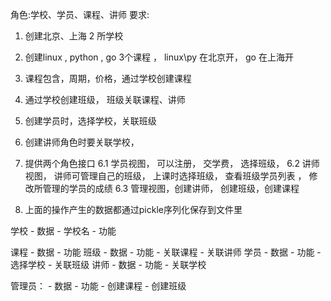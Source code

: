 角色:学校、学员、课程、讲师
要求:

1. 创建北京、上海 2 所学校
2. 创建linux , python , go 3个课程 ， linux\py 在北京开， go 在上海开
3. 课程包含，周期，价格，通过学校创建课程
4. 通过学校创建班级， 班级关联课程、讲师
5. 创建学员时，选择学校，关联班级
6. 创建讲师角色时要关联学校，
7. 提供两个角色接口
   6.1 学员视图， 可以注册， 交学费， 选择班级，
   6.2 讲师视图， 讲师可管理自己的班级， 上课时选择班级， 查看班级学员列表 ， 修改所管理的学员的成绩
   6.3 管理视图，创建讲师， 创建班级，创建课程

8. 上面的操作产生的数据都通过pickle序列化保存到文件里

学校
	- 数据
		- 学校名
	- 功能


课程
	- 数据
	- 功能
班级
	- 数据
	- 功能
		- 关联课程
		- 关联讲师
学员
	- 数据
	- 功能
		- 选择学校
		- 关联班级
讲师
	- 数据
	- 功能
		- 关联学校

管理员：
	- 数据
	- 功能
     	- 创建课程
		- 创建班级